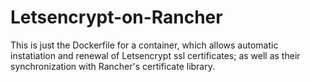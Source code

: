 # Letsencrypt-on-Rancher
This is just the Dockerfile for a container, which allows automatic instatiation and renewal of Letsencrypt ssl certificates; as well as their synchronization with Rancher's certificate library. 

